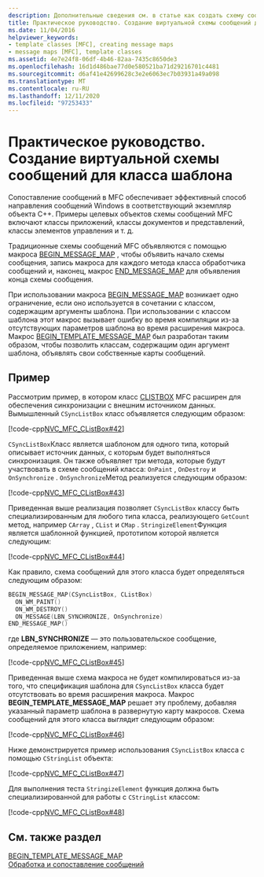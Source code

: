 ```yaml
---
description: Дополнительные сведения см. в статье как создать схему сообщений для класса шаблона.
title: Практическое руководство. Создание виртуальной схемы сообщений для класса шаблона
ms.date: 11/04/2016
helpviewer_keywords:
- template classes [MFC], creating message maps
- message maps [MFC], template classes
ms.assetid: 4e7e24f8-06df-4b46-82aa-7435c8650de3
ms.openlocfilehash: 16d1d486bae77d0e580521ba71d29216701c4481
ms.sourcegitcommit: d6af41e42699628c3e2e6063ec7b03931a49a098
ms.translationtype: MT
ms.contentlocale: ru-RU
ms.lasthandoff: 12/11/2020
ms.locfileid: "97253433"
---
```

# <a name="how-to-create-a-message-map-for-a-template-class"></a>Практическое руководство. Создание виртуальной схемы сообщений для класса шаблона

Сопоставление сообщений в MFC обеспечивает эффективный способ направления сообщений Windows в соответствующий экземпляр объекта C++. Примеры целевых объектов схемы сообщений MFC включают классы приложений, классы документов и представлений, классы элементов управления и т. д.

Традиционные схемы сообщений MFC объявляются с помощью макроса [BEGIN_MESSAGE_MAP](reference/message-map-macros-mfc.md#begin_message_map) , чтобы объявить начало схемы сообщения, запись макроса для каждого метода класса обработчика сообщений и, наконец, макрос [END_MESSAGE_MAP](reference/message-map-macros-mfc.md#end_message_map) для объявления конца схемы сообщения.

При использовании макроса [BEGIN_MESSAGE_MAP](reference/message-map-macros-mfc.md#begin_message_map) возникает одно ограничение, если оно используется в сочетании с классом, содержащим аргументы шаблона. При использовании с классом шаблона этот макрос вызывает ошибку во время компиляции из-за отсутствующих параметров шаблона во время расширения макроса. Макрос [BEGIN_TEMPLATE_MESSAGE_MAP](reference/message-map-macros-mfc.md#begin_template_message_map) был разработан таким образом, чтобы позволить классам, содержащим один аргумент шаблона, объявлять свои собственные карты сообщений.

## <a name="example"></a>Пример

Рассмотрим пример, в котором класс [CLISTBOX](reference/clistbox-class.md) MFC расширен для обеспечения синхронизации с внешним источником данных. Вымышленный `CSyncListBox` класс объявляется следующим образом:

[!code-cpp[NVC_MFC_CListBox#42](codesnippet/cpp/how-to-create-a-message-map-for-a-template-class_1.h)]

`CSyncListBox`Класс является шаблоном для одного типа, который описывает источник данных, с которым будет выполняться синхронизация. Он также объявляет три метода, которые будут участвовать в схеме сообщений класса: `OnPaint` , `OnDestroy` и `OnSynchronize` . `OnSynchronize`Метод реализуется следующим образом:

[!code-cpp[NVC_MFC_CListBox#43](codesnippet/cpp/how-to-create-a-message-map-for-a-template-class_2.cpp)]

Приведенная выше реализация позволяет `CSyncListBox` классу быть специализированным для любого типа класса, реализующего `GetCount` метод, например `CArray` , `CList` и `CMap` . `StringizeElement`Функция является шаблонной функцией, прототипом которой является следующим:

[!code-cpp[NVC_MFC_CListBox#44](codesnippet/cpp/how-to-create-a-message-map-for-a-template-class_3.cpp)]

Как правило, схема сообщений для этого класса будет определяться следующим образом:

```cpp
BEGIN_MESSAGE_MAP(CSyncListBox, CListBox)
  ON_WM_PAINT()
  ON_WM_DESTROY()
  ON_MESSAGE(LBN_SYNCHRONIZE, OnSynchronize)
END_MESSAGE_MAP()
```

где **LBN_SYNCHRONIZE** — это пользовательское сообщение, определяемое приложением, например:

[!code-cpp[NVC_MFC_CListBox#45](codesnippet/cpp/how-to-create-a-message-map-for-a-template-class_4.cpp)]

Приведенная выше схема макроса не будет компилироваться из-за того, что спецификация шаблона для `CSyncListBox` класса будет отсутствовать во время расширения макроса. Макрос **BEGIN_TEMPLATE_MESSAGE_MAP** решает эту проблему, добавляя указанный параметр шаблона в развернутую карту макросов. Схема сообщений для этого класса выглядит следующим образом:

[!code-cpp[NVC_MFC_CListBox#46](codesnippet/cpp/how-to-create-a-message-map-for-a-template-class_5.cpp)]

Ниже демонстрируется пример использования `CSyncListBox` класса с помощью `CStringList` объекта:

[!code-cpp[NVC_MFC_CListBox#47](codesnippet/cpp/how-to-create-a-message-map-for-a-template-class_6.cpp)]

Для выполнения теста `StringizeElement` функция должна быть специализированной для работы с `CStringList` классом:

[!code-cpp[NVC_MFC_CListBox#48](codesnippet/cpp/how-to-create-a-message-map-for-a-template-class_7.cpp)]

## <a name="see-also"></a>См. также раздел

[BEGIN_TEMPLATE_MESSAGE_MAP](reference/message-map-macros-mfc.md#begin_template_message_map)<br/>
[Обработка и сопоставление сообщений](message-handling-and-mapping.md)
